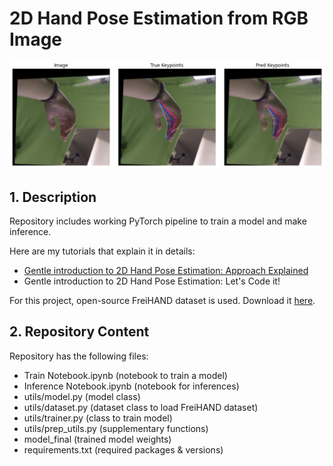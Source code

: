 # 2D Hand Pose Estimation from RGB Image

![Title](title.png)

## 1. Description
Repository includes working PyTorch pipeline to train a model and make inference.

Here are my tutorials that explain it in details: 

- [Gentle introduction to 2D Hand Pose Estimation: Approach Explained](https://notrocketscience.blog/gentle-introduction-to-2d-hand-pose-estimation-approach-explained/)
- Gentle introduction to 2D Hand Pose Estimation: Let's Code it!


For this project, open-source FreiHAND dataset is used. Download it [here](https://lmb.informatik.uni-freiburg.de/resources/datasets/FreihandDataset.en.html).


## 2. Repository Content

Repository has the following files:

- Train Notebook.ipynb (notebook to train a model)
- Inference Notebook.ipynb (notebook for inferences)
- utils/model.py (model class)
- utils/dataset.py (dataset class to load FreiHAND dataset)
- utils/trainer.py (class to train model)
- utils/prep_utils.py (supplementary functions)
- model_final (trained model weights)
- requirements.txt (required packages & versions)




